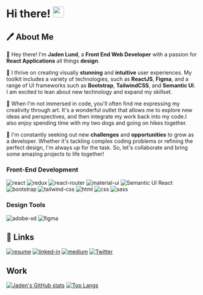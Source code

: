 
# Hi there! <img src="https://media.giphy.com/media/hvRJCLFzcasrR4ia7z/giphy.gif" width="29px" height="29px">

## 🖊️ About Me

🌸 Hey there! I'm **Jaden Lund**, a **Front End Web Developer** with a passion for **React Applications** all things **design**.

🌼 I thrive on creating visually **stunning** and **intuitive** user experiences. My toolkit includes a variety of technologies, such as **ReactJS**, **Figma**, and a range of UI frameworks such as **Bootstrap**, **TailwindCSS**, and **Semantic UI**. I am excited to lean about new technology and expand my skillset.

🌷 When I'm not immersed in code, you'll often find me expressing my creativity through art. It's a wonderful outlet that allows me to explore new ideas and perspectives, and then integrate my work back into my code.I also enjoy spending time with my two dogs and going on hikes together.

🌻 I'm constantly seeking out new **challenges** and **opportunities** to grow as a developer. Whether it's tackling complex coding problems or refining the perfect design, I'm always up for the task. So, let's collaborate and bring some amazing projects to life together!

### Front-End Development

![react](https://img.shields.io/badge/React-20232A?style=for-the-badge&logo=react&logoColor=61DAFB)
![redux](https://img.shields.io/badge/Redux-593D88?style=for-the-badge&logo=redux&logoColor=white)
![react-router](https://img.shields.io/badge/React_Router-CA4245?style=for-the-badge&logo=react-router&logoColor=white)
![material-ui](https://img.shields.io/badge/Material_UI-0081CB?style=for-the-badge&logo=mui&logoColor=white)
![Semantic UI React](https://img.shields.io/badge/Semantic%20UI%20React-%2335BDB2.svg?style=for-the-badge&logo=SemanticUIReact&logoColor=white)
![bootstrap](https://img.shields.io/badge/Bootstrap-563D7C?style=for-the-badge&logo=bootstrap&logoColor=white)
![tailwind-css](https://img.shields.io/badge/tailwind_css-06B6D4?style=for-the-badge&logo=tailwind-css&logoColor=white)
![html](https://img.shields.io/badge/HTML5-E34F26?style=for-the-badge&logo=html5&logoColor=white)
![css](https://img.shields.io/badge/CSS3-1572B6?style=for-the-badge&logo=css3&logoColor=white)
![sass](https://img.shields.io/badge/SASS-CC6699?style=for-the-badge&logo=sass&logoColor=white)

### Design Tools

![adobe-xd](https://img.shields.io/badge/adobe_xd-470137?style=for-the-badge&logo=adobe-xd&logoColor=white)
![figma](https://img.shields.io/badge/figma-000000?style=for-the-badge&logo=figma&logoColor=white)

## 🔗 Links

[![resume](https://img.shields.io/badge/Resume-4285F4?style=for-the-badge&logo=read-the-docs&logoColor=white)](https://1drv.ms/b/s!Ak-4NIJkGoKahMoIeIeZwCW980ArgQ?e=u8Omg1)
[![linked-in](https://img.shields.io/badge/Linked_In-0077B5?style=for-the-badge&logo=LinkedIn&logoColor=white)](https://www.linkedin.com/in/jaden-lund/)
[![medium](https://img.shields.io/badge/medium-000000?style=for-the-badge&logo=medium&logoColor=white)](https://medium.com/@lundjaden)
[![Twitter](https://img.shields.io/badge/Twitter-%231DA1F2.svg?style=for-the-badge&logo=Twitter&logoColor=white)](https://twitter.com/CodingLund)

## Work

[![Jaden's GitHub stats](https://github-readme-stats.vercel.app/api?username=JadenLund&theme=synthwave)](https://github.com/JadenLund/github-readme-stats)
[![Top Langs](https://github-readme-stats.vercel.app/api/top-langs/?username=JadenLund&size_weight=0.5&theme=synthwave&count_weight=0.5)](https://github.com/JadenLund/github-readme-stats)
